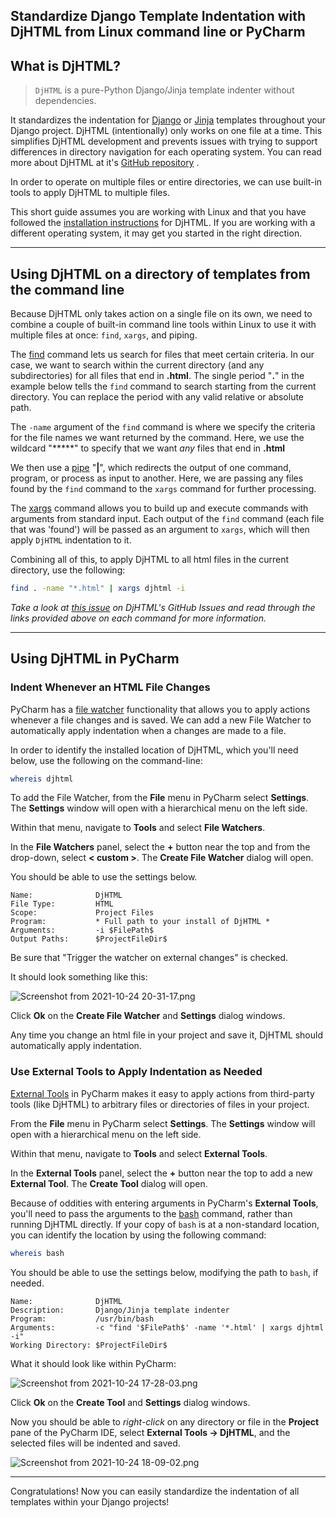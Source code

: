 ## Standardize Django Template Indentation with DjHTML from Linux command line or PyCharm

## What is DjHTML?

> `DjHTML` is a pure-Python Django/Jinja template indenter without dependencies.

It standardizes the indentation for  [Django](https://docs.djangoproject.com/en/3.2/ref/templates/)  or  [Jinja](https://jinja.palletsprojects.com/en/3.0.x/)  templates throughout your Django project. DjHTML (intentionally) only works on one file at a time. This simplifies DjHTML development and prevents issues with trying to support differences in directory navigation for each operating system. You can read more about DjHTML at it's  [GitHub repository](https://github.com/rtts/djhtml) .

In order to operate on multiple files or entire directories, we can use built-in tools to apply DjHTML to multiple files.

This short guide assumes you are working with Linux and that you have followed the [installation instructions](https://github.com/rtts/djhtml#installation) for DjHTML. If you are working with a different operating system, it may get you started in the right direction.

---

## Using DjHTML on a directory of templates from the command line

Because DjHTML only takes action on a single file on its own, we need to combine a couple of built-in command line tools within Linux to use it with multiple files at once: `find`, `xargs`, and piping.

The  [find](https://www.geeksforgeeks.org/find-command-in-linux-with-examples/)  command lets us search for files that meet certain criteria. In our case, we want to search within the current directory (and any subdirectories) for all files that end in **.html**. The single period "**.**" in the example below tells the `find` command to search starting from the current directory. You can replace the period with any valid relative or absolute path.

The `-name` argument of the `find` command is where we specify the criteria for the file names we want returned by the command. Here, we use the wildcard "*****" to specify that we want *any* files that end in **.html**

We then use a [pipe](https://www.geeksforgeeks.org/piping-in-unix-or-linux/) "**|**", which redirects the output of one command, program, or process as input to another. Here, we are passing any files found by the `find` command to the `xargs` command for further processing.

The [xargs](https://www.geeksforgeeks.org/xargs-command-unix/) command allows you to build up and execute commands with arguments from standard input. Each output of the `find` command (each file that was 'found') will be passed as an argument to `xargs`, which will then apply `DjHTML` indentation to it.

Combining all of this, to apply DjHTML to all html files in the current directory, use the following:

```bash
find . -name "*.html" | xargs djhtml -i
```

*Take a look at [this issue](https://github.com/rtts/djhtml/issues/13#issuecomment-842553382) on DjHTML's GitHub Issues and read through the links provided above on each command for more information.*

---

## Using DjHTML in PyCharm

### Indent Whenever an HTML File Changes

PyCharm has a [file watcher](https://www.jetbrains.com/help/pycharm/using-file-watchers.html) functionality that allows you to apply actions whenever a file changes and is saved. We can add a new File Watcher to automatically apply indentation when a changes are made to a file. 

In order to identify the installed location of DjHTML, which you'll need below, use the following on the command-line:

```bash
whereis djhtml
```

To add the File Watcher, from the **File** menu in PyCharm select **Settings**. The **Settings** window will open with a hierarchical menu on the left side.

Within that menu, navigate to **Tools** and select **File Watchers**.

In the **File Watchers** panel, select the **+** button near the top and from the drop-down, select **< custom >**. The **Create File Watcher** dialog will open.

You should be able to use the settings below.

```text
Name:              DjHTML
File Type:         HTML
Scope:             Project Files
Program:           * Full path to your install of DjHTML *
Arguments:         -i $FilePath$
Output Paths:      $ProjectFileDir$
```

Be sure that "Trigger the watcher on external changes" is checked.

It should look something like this:


![Screenshot from 2021-10-24 20-31-17.png](https://cdn.hashnode.com/res/hashnode/image/upload/v1635122785650/5tZo5ehzY.png)

Click **Ok** on the **Create File Watcher** and **Settings** dialog windows.

Any time you change an html file in your project and save it, DjHTML should automatically apply indentation.

### Use External Tools to Apply Indentation as Needed

[External Tools](https://www.jetbrains.com/help/pycharm/configuring-third-party-tools.html) in PyCharm makes it easy to apply actions from third-party tools (like DjHTML) to arbitrary files or directories of files in your project.

From the **File** menu in PyCharm select **Settings**. The **Settings** window will open with a hierarchical menu on the left side.

Within that menu, navigate to **Tools** and select **External Tools**.

In the **External Tools** panel, select the **+** button near the top to add a new **External Tool**. The **Create Tool** dialog will open.

Because of oddities with entering arguments in PyCharm's **External Tools**, you'll need to pass the arguments to the [bash](https://www.geeksforgeeks.org/introduction-linux-shell-shell-scripting/) command, rather than running DjHTML directly. If your copy of `bash` is at a non-standard location, you can identify the location by using the following command:

```bash
whereis bash
```

You should be able to use the settings below, modifying the path to `bash`, if needed. 

```text
Name:              DjHTML
Description:       Django/Jinja template indenter
Program:           /usr/bin/bash
Arguments:         -c "find '$FilePath$' -name '*.html' | xargs djhtml -i"
Working Directory: $ProjectFileDir$
```

What it should look like within PyCharm:

![Screenshot from 2021-10-24 17-28-03.png](https://cdn.hashnode.com/res/hashnode/image/upload/v1635112049055/dWkJju1Pv.png)

Click **Ok** on the **Create Tool** and **Settings** dialog windows.

Now you should be able to *right-click* on any directory or file in the **Project** pane of the PyCharm IDE, select **External Tools -> DjHTML**, and the selected files will be indented and saved.

![Screenshot from 2021-10-24 18-09-02.png](https://cdn.hashnode.com/res/hashnode/image/upload/v1635113674632/L5umeeotE.png)

---

Congratulations! Now you can easily standardize the indentation of all templates within your Django projects!

